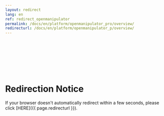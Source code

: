 ```yaml
---
layout: redirect
lang: en
ref: redirect_openmanipulator
permalink: /docs/en/platform/openmanipulator_pro/overview/
redirecturl: /docs/en/platform/openmanipulator_p/overview/
---
```


<br><br><br><br><br><br>
# Redirection Notice
If your browser doesn't automatically redirect within a few seconds, please click [HERE]({{ page.redirecturl }}).

